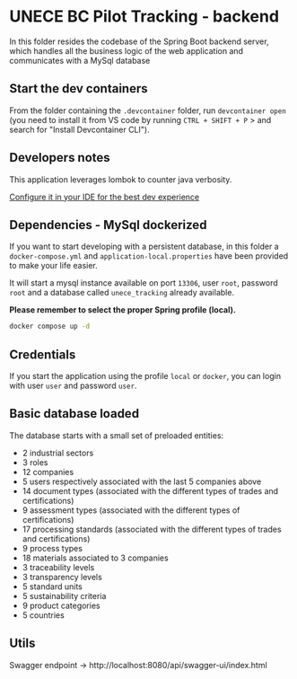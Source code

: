 # UNECE BC Pilot Tracking - backend

In this folder resides the codebase of the Spring Boot backend server, which handles all the business logic of the web application and communicates with a MySql database

## Start the dev containers

From the folder containing the `.devcontainer` folder, run `devcontainer open` (you need to install it from VS code by running `CTRL + SHIFT + P` > and search for "Install Devcontainer CLI").


## Developers notes
This application leverages lombok to counter java verbosity. 

[Configure it in your IDE for the best dev experience](https://projectlombok.org/setup/intellij)

## Dependencies - MySql dockerized

If you want to start developing with a persistent database, in this folder a `docker-compose.yml` and `application-local.properties` have been provided to make your life easier.


It will start a mysql instance available on port `13306`, user `root`, password `root` and a database called `unece_tracking` already available.


**Please remember to select the proper Spring profile (local).**

```bash
docker compose up -d
``` 

## Credentials
If you start the application using the profile `local` or `docker`, you can login with user `user` and password `user`.

## Basic database loaded
The database starts with a small set of preloaded entities:
- 2 industrial sectors
- 3 roles
- 12 companies
- 5 users respectively associated with the last 5 companies above 
- 14 document types (associated with the different types of trades and certifications)
- 9 assessment types (associated with the different types of certifications)
- 17 processing standards (associated with the different types of trades and certifications)
- 9 process types
- 18 materials associated to 3 companies
- 3 traceability levels
- 3 transparency levels
- 5 standard units
- 5 sustainability criteria
- 9 product categories
- 5 countries


## Utils

Swagger endpoint -> http://localhost:8080/api/swagger-ui/index.html